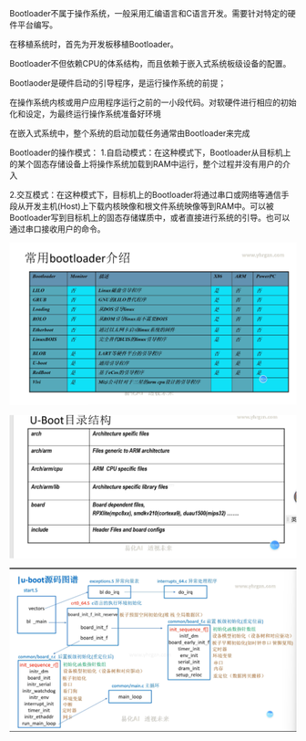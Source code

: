 Bootloader不属于操作系统，一般采用汇编语言和C语言开发。需要针对特定的硬件平台编写。

在移植系统时，首先为开发板移植Bootloader。

Bootloader不但依赖CPU的体系结构，而且依赖于嵌入式系统板级设备的配置。

Bootlaoder是硬件启动的引导程序，是运行操作系统的前提；

在操作系统内核或用户应用程序运行之前的一小段代码。对软硬件进行相应的初始化和设定，为最终运行操作系统准备好环境

在嵌入式系统中，整个系统的启动加载任务通常由Bootloader来完成

Bootloader的操作模式：
1.自启动模式：在这种模式下，Bootloader从目标机上的某个固态存储设备上将操作系统加载到RAM中运行，整个过程并没有用户的介入

2.交互模式：在这种模式下，目标机上的Bootloader将通过串口或网络等通信手段从开发主机(Host)上下载内核映像和根文件系统映像等到RAM中。可以被Bootloader写到目标机上的固态存储媒质中，或者直接进行系统的引导。也可以通过串口接收用户的命令。

![Alt text](image-3.png)


![Alt text](image-4.png)

![Alt text](image-5.png)